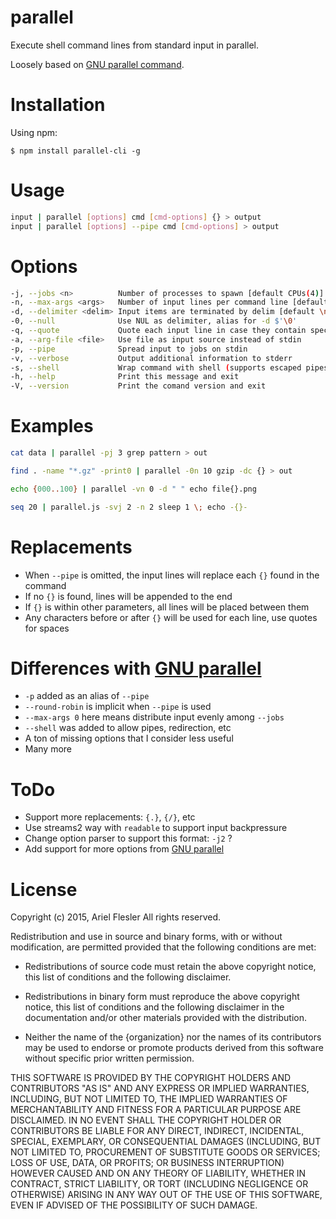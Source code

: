 parallel
=======

Execute shell command lines from standard input in parallel.

Loosely based on [GNU parallel command](https://www.gnu.org/software/parallel/man.html).

# Installation

Using npm:

	$ npm install parallel-cli -g

# Usage

```bash
input | parallel [options] cmd [cmd-options] {} > output
input | parallel [options] --pipe cmd [cmd-options] > output
```

# Options

```bash
-j, --jobs <n>          Number of processes to spawn [default CPUs(4)]
-n, --max-args <args>   Number of input lines per command line [default 1]
-d, --delimiter <delim> Input items are terminated by delim [default \n]
-0, --null              Use NUL as delimiter, alias for -d $'\0'
-q, --quote             Quote each input line in case they contain special caracters
-a, --arg-file <file>   Use file as input source instead of stdin
-p, --pipe              Spread input to jobs on stdin
-v, --verbose           Output additional information to stderr
-s, --shell             Wrap command with shell (supports escaped pipes, redirection, etc)(experimental)
-h, --help              Print this message and exit
-V, --version           Print the comand version and exit
```
# Examples

```bash
cat data | parallel -pj 3 grep pattern > out
```
```bash
find . -name "*.gz" -print0 | parallel -0n 10 gzip -dc {} > out
```
```bash
echo {000..100} | parallel -vn 0 -d " " echo file{}.png
```
```bash
seq 20 | parallel.js -svj 2 -n 2 sleep 1 \; echo -{}-
```

# Replacements

- When `--pipe` is omitted, the input lines will replace each `{}` found in the command
- If no `{}` is found, lines will be appended to the end
- If `{}` is within other parameters, all lines will be placed between them
- Any characters before or after `{}` will be used for each line, use quotes for spaces

# Differences with [GNU parallel](https://www.gnu.org/software/parallel/man.html)
- `-p` added as an alias of `--pipe`
- `--round-robin` is implicit when `--pipe` is used
- `--max-args 0` here means distribute input evenly among `--jobs`
- `--shell` was added to allow pipes, redirection, etc
- A ton of missing options that I consider less useful
- Many more

# ToDo
- Support more replacements: `{.}`, `{/}`, etc
- Use streams2 way with `readable` to support input backpressure
- Change option parser to support this format: `-j2` ?
- Add support for more options from [GNU parallel](https://www.gnu.org/software/parallel/man.html)

# License

Copyright (c) 2015, Ariel Flesler
All rights reserved.

Redistribution and use in source and binary forms, with or without modification,
are permitted provided that the following conditions are met:

* Redistributions of source code must retain the above copyright notice, this
  list of conditions and the following disclaimer.

* Redistributions in binary form must reproduce the above copyright notice, this
  list of conditions and the following disclaimer in the documentation and/or
  other materials provided with the distribution.

* Neither the name of the {organization} nor the names of its
  contributors may be used to endorse or promote products derived from
  this software without specific prior written permission.

THIS SOFTWARE IS PROVIDED BY THE COPYRIGHT HOLDERS AND CONTRIBUTORS "AS IS" AND
ANY EXPRESS OR IMPLIED WARRANTIES, INCLUDING, BUT NOT LIMITED TO, THE IMPLIED
WARRANTIES OF MERCHANTABILITY AND FITNESS FOR A PARTICULAR PURPOSE ARE
DISCLAIMED. IN NO EVENT SHALL THE COPYRIGHT HOLDER OR CONTRIBUTORS BE LIABLE FOR
ANY DIRECT, INDIRECT, INCIDENTAL, SPECIAL, EXEMPLARY, OR CONSEQUENTIAL DAMAGES
(INCLUDING, BUT NOT LIMITED TO, PROCUREMENT OF SUBSTITUTE GOODS OR SERVICES;
LOSS OF USE, DATA, OR PROFITS; OR BUSINESS INTERRUPTION) HOWEVER CAUSED AND ON
ANY THEORY OF LIABILITY, WHETHER IN CONTRACT, STRICT LIABILITY, OR TORT
(INCLUDING NEGLIGENCE OR OTHERWISE) ARISING IN ANY WAY OUT OF THE USE OF THIS
SOFTWARE, EVEN IF ADVISED OF THE POSSIBILITY OF SUCH DAMAGE.